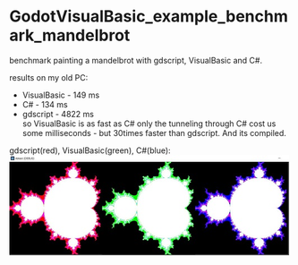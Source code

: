 # GodotVisualBasic_example_benchmark_mandelbrot     
benchmark painting a mandelbrot with gdscript, VisualBasic and C#.

results on my old PC:    
- VisualBasic - 149 ms    
- C# - 134 ms    
- gdscript - 4822 ms    
so VisualBasic is as fast as C# only the tunneling through C# cost us some milliseconds - but 30times faster than gdscript. And its compiled.


gdscript(red), VisualBasic(green), C#(blue):    
![Pic1](mandelbrotsmall.jpg)
